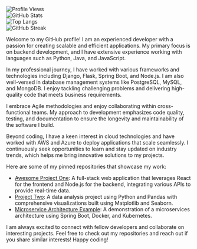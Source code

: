 ![Profile Views](https://komarev.com/ghpvc/?username=lloydgoodman797&color=blueviolet)  
![GitHub Stats](https://github-readme-stats.vercel.app/api?username=lloydgoodman797&show_icons=true&theme=radical)  
![Top Langs](https://github-readme-stats.vercel.app/api/top-langs/?username=lloydgoodman797&layout=compact&theme=radical)  
![GitHub Streak](https://github-readme-streak-stats.herokuapp.com/?user=lloydgoodman797&theme=radical)  

Welcome to my GitHub profile! I am an experienced developer with a passion for creating scalable and efficient applications. My primary focus is on backend development, and I have extensive experience working with languages such as Python, Java, and JavaScript.

In my professional journey, I have worked with various frameworks and technologies including Django, Flask, Spring Boot, and Node.js. I am also well-versed in database management systems like PostgreSQL, MySQL, and MongoDB. I enjoy tackling challenging problems and delivering high-quality code that meets business requirements.

I embrace Agile methodologies and enjoy collaborating within cross-functional teams. My approach to development emphasizes code quality, testing, and documentation to ensure the longevity and maintainability of the software I build.

Beyond coding, I have a keen interest in cloud technologies and have worked with AWS and Azure to deploy applications that scale seamlessly. I continuously seek opportunities to learn and stay updated on industry trends, which helps me bring innovative solutions to my projects.

Here are some of my pinned repositories that showcase my work:

- [Awesome Project One](https://github.com/lloydgoodman797/awesome-project-one): A full-stack web application that leverages React for the frontend and Node.js for the backend, integrating various APIs to provide real-time data.
- [Project Two](https://github.com/lloydgoodman797/project-two): A data analysis project using Python and Pandas with comprehensive visualizations built using Matplotlib and Seaborn.
- [Microservice Architecture Example](https://github.com/lloydgoodman797/microservice-example): A demonstration of a microservices architecture using Spring Boot, Docker, and Kubernetes.

I am always excited to connect with fellow developers and collaborate on interesting projects. Feel free to check out my repositories and reach out if you share similar interests! Happy coding!
